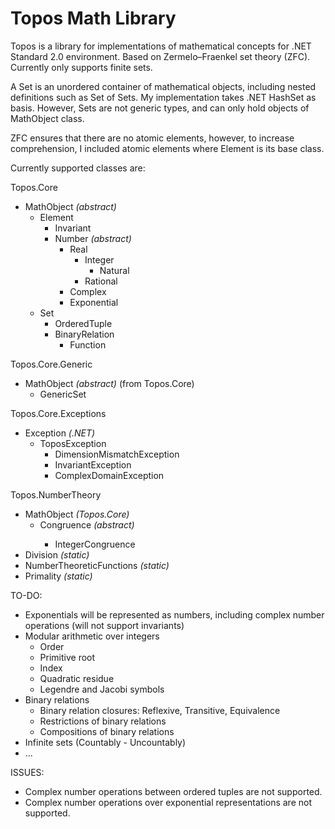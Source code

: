 # Topos Math Library
Topos is a library for implementations of mathematical concepts for .NET Standard 2.0 environment. Based on Zermelo–Fraenkel set theory (ZFC). Currently only supports finite sets.

A Set is an unordered container of mathematical objects, including nested definitions such as Set of Sets. 
My implementation takes .NET HashSet<T> as basis. However, Sets are not generic types, and can only hold objects of MathObject class.

ZFC ensures that there are no atomic elements, however, to increase comprehension, I included atomic elements where Element is its base class.

Currently supported classes are:

Topos.Core
* MathObject *(abstract)*
  * Element
    * Invariant
    * Number *(abstract)*
      * Real
        * Integer
		  * Natural
        * Rational
      * Complex
	  * Exponential
  * Set
    * OrderedTuple
	* BinaryRelation
	  * Function
  
Topos.Core.Generic
* MathObject *(abstract)* (from Topos.Core)
  * GenericSet<T>
	
Topos.Core.Exceptions
* Exception *(.NET)*
  * ToposException
    * DimensionMismatchException
    * InvariantException
    * ComplexDomainException

Topos.NumberTheory
* MathObject *(Topos.Core)*
  * Congruence<T> *(abstract)*
    * IntegerCongruence
* Division *(static)*
* NumberTheoreticFunctions *(static)*
* Primality *(static)*

TO-DO:

* Exponentials will be represented as numbers, including complex number operations (will not support invariants)
* Modular arithmetic over integers
  * Order
  * Primitive root
  * Index
  * Quadratic residue
  * Legendre and Jacobi symbols
* Binary relations
  * Binary relation closures: Reflexive, Transitive, Equivalence
  * Restrictions of binary relations
  * Compositions of binary relations
* Infinite sets (Countably - Uncountably)
* ...

ISSUES:
* Complex number operations between ordered tuples are not supported.
* Complex number operations over exponential representations are not supported.
